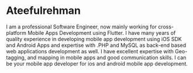 # Ateefulrehman
I am a professional Software Engineer, now mainly working for cross-platform Mobile Apps Development using Flutter. I have many years of quality experience in developing mobile app development using iOS SDK and Android Apps and expertise with .PHP and MySQL as back-end based web applications development as well. I have excellent expertise with Geo-tagging, and mapping in mobile apps and good communication skills. I can be your mobile app developer for ios and android mobile app development.
